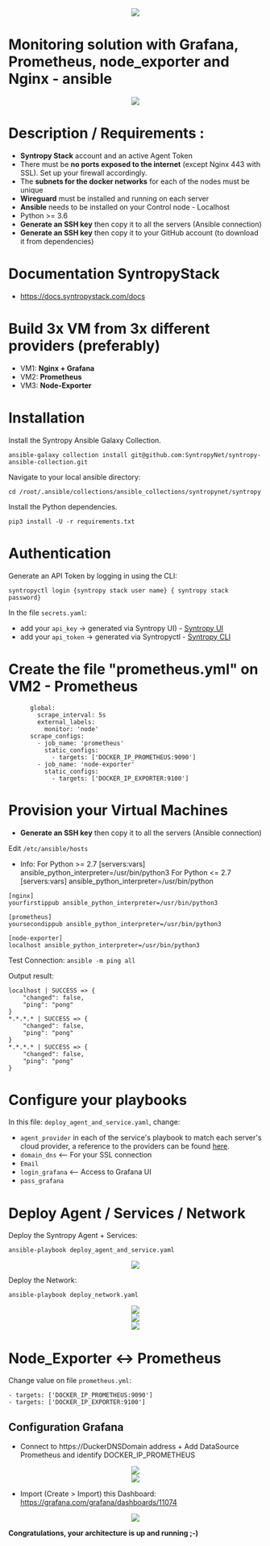 <center><img src="images/logo_mon2.png"></center>

# Monitoring solution with Grafana, Prometheus, node_exporter and Nginx - ansible

<center><img src="images/Diagram.png"></center>

# Description / Requirements :

- **Syntropy Stack** account and an active Agent Token
- There must be **no ports exposed to the internet** (except Nginx 443 with SSL). Set up your firewall accordingly.
- The **subnets for the docker networks** for each of the nodes must be unique
- **Wireguard** must be installed and running on each server
- **Ansible** needs to be installed on your Control node - Localhost
- Python >= 3.6
- **Generate an SSH key** then copy it to all the servers (Ansible connection)
- **Generate an SSH key** then copy it to your GitHub account (to download it from dependencies)

# Documentation SyntropyStack

- https://docs.syntropystack.com/docs

# Build 3x VM from 3x different providers (preferably)

- VM1:  **Nginx + Grafana**
- VM2:  **Prometheus**
- VM3:  **Node-Exporter**

# Installation

Install the Syntropy Ansible Galaxy Collection.

```
ansible-galaxy collection install git@github.com:SyntropyNet/syntropy-ansible-collection.git
```

Navigate to your local ansible directory:

```
cd /root/.ansible/collections/ansible_collections/syntropynet/syntropy
```

Install the Python dependencies.

```
pip3 install -U -r requirements.txt
```

# Authentication

Generate an API Token by logging in using the CLI:

```
syntropyctl login {syntropy stack user name} { syntropy stack password}
```

In the file `secrets.yaml`:
- add your `api_key`   -> generated via Syntropy UI) - [Syntropy UI](https://docs.syntropystack.com/docs/get-your-agent-token)
- add your `api_token` -> generated via Syntropyctl  - [Syntropy CLI](https://github.com/SyntropyNet/syntropy-cli)


# Create the file "prometheus.yml" on VM2 - Prometheus

```
      global:
        scrape_interval: 5s
        external_labels:
          monitor: 'node'
      scrape_configs:
        - job_name: 'prometheus'
          static_configs:
            - targets: ['DOCKER_IP_PROMETHEUS:9090']
        - job_name: 'node-exporter'
          static_configs:
            - targets: ['DOCKER_IP_EXPORTER:9100']
```


# Provision your Virtual Machines

- **Generate an SSH key** then copy it to all the servers (Ansible connection)

Edit `/etc/ansible/hosts`

* Info:
For Python >= 2.7 [servers:vars] ansible_python_interpreter=/usr/bin/python3
For Python <= 2.7 [servers:vars] ansible_python_interpreter=/usr/bin/python

```
[nginx]
yourfirstippub ansible_python_interpreter=/usr/bin/python3

[prometheus]
yoursecondippub ansible_python_interpreter=/usr/bin/python3

[node-exporter]
localhost ansible_python_interpreter=/usr/bin/python3
```

Test Connection: `ansible -m ping all`

Output result:
```
localhost | SUCCESS => {
    "changed": false,
    "ping": "pong"
}
*.*.*.* | SUCCESS => {
    "changed": false,
    "ping": "pong"
}
*.*.*.* | SUCCESS => {
    "changed": false,
    "ping": "pong"
}
```

# Configure your playbooks

In this file: `deploy_agent_and_service.yaml`, change:
- `agent_provider` in each of the service's playbook to match each server's cloud provider, a reference to the providers can be found [here](https://docs.syntropystack.com/docs/syntropy-agent-variables).
- `domain_dns` <-- For your SSL connection
- `Email`
- `login_grafana` <-- Access to Grafana UI
- `pass_grafana`


# Deploy Agent / Services / Network

Deploy the Syntropy Agent + Services:
```
ansible-playbook deploy_agent_and_service.yaml
```
<center><img src="images/endpoints_services_mon2.png"></center>


Deploy the Network:
```
ansible-playbook deploy_network.yaml
```
<center><img src="images/network_mon2.png"></center>
<center><img src="images/network_connexion_topology_mon2.png"></center>
<center><img src="images/network_connexion_mon2.png"></center>


# Node_Exporter <-> Prometheus

Change value on file `prometheus.yml`:
```
- targets: ['DOCKER_IP_PROMETHEUS:9090']
- targets: ['DOCKER_IP_EXPORTER:9100']
```


## Configuration Grafana

- Connect to https://DuckerDNSDomain address + Add DataSource Prometheus and identify DOCKER_IP_PROMETHEUS

<center><img src='https://github.com/lorenzo8769/syntropynet-use-cases/blob/mon-1-ui-1/grafana-prometheus-node_exporter-ui/images/Grafana.png'></center>
<center><img src='https://github.com/lorenzo8769/syntropynet-use-cases/blob/mon-1-ui-1/grafana-prometheus-node_exporter-ui/images/DataSource-Prometheus.png'></center>

- Import (Create > Import) this Dashboard: https://grafana.com/grafana/dashboards/11074

<center><img src="images/grafana_mon2.png"></center>


**Congratulations, your architecture is up and running ;-)**
